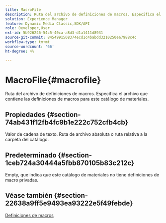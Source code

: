 ```yaml
---
title: MacroFile
description: Ruta del archivo de definiciones de macros. Especifica el archivo que contiene las definiciones de macros para este catálogo de materiales.
solution: Experience Manager
feature: Dynamic Media Classic,SDK/API
role: Developer,User
exl-id: 5b926246-54c5-40ca-a8d3-d1a1411d8931
source-git-commit: 8454991568374ecd1c4babdd3210250ea7988c4c
workflow-type: tm+mt
source-wordcount: '66'
ht-degree: 4%

---
```


# MacroFile{#macrofile}

Ruta del archivo de definiciones de macros. Especifica el archivo que contiene las definiciones de macros para este catálogo de materiales.

## Propiedades {#section-74ab431f12fb4fc9b1e222c752cfb4cb}

Valor de cadena de texto. Ruta de archivo absoluta o ruta relativa a la carpeta del catálogo.

## Predeterminado {#section-1ceb724a30444a5fbb870105b83c212c}

Empty, que indica que este catálogo de materiales no tiene definiciones de macro privadas.

## Véase también {#section-22638a9ff5e9493ea93222e5f49febde}

[Definiciones de macros](../../../../../ir-api/material-cat/image-rendering-api-ref/c-ir-material-catalog/c-ir-macro-definition-reference/c-ir-macro-definition-reference.md#concept-477b77fa187147bfa55fa67134d4a453)
